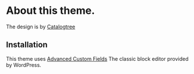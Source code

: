 # About this theme.

The design is by [Catalogtree](https://catalogtree.net)

## Installation

This theme uses [Advanced Custom Fields](https://www.advancedcustomfields.com)
The classic block editor provided by WordPress.
